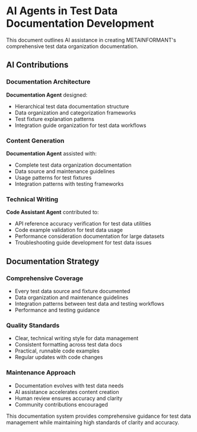 # AI Agents in Test Data Documentation Development

This document outlines AI assistance in creating METAINFORMANT's comprehensive test data organization documentation.

## AI Contributions

### Documentation Architecture
**Documentation Agent** designed:
- Hierarchical test data documentation structure
- Data organization and categorization frameworks
- Test fixture explanation patterns
- Integration guide organization for test data workflows

### Content Generation
**Documentation Agent** assisted with:
- Complete test data organization documentation
- Data source and maintenance guidelines
- Usage patterns for test fixtures
- Integration patterns with testing frameworks

### Technical Writing
**Code Assistant Agent** contributed to:
- API reference accuracy verification for test data utilities
- Code example validation for test data usage
- Performance consideration documentation for large datasets
- Troubleshooting guide development for test data issues

## Documentation Strategy

### Comprehensive Coverage
- Every test data source and fixture documented
- Data organization and maintenance guidelines
- Integration patterns between test data and testing workflows
- Performance and testing guidance

### Quality Standards
- Clear, technical writing style for data management
- Consistent formatting across test data docs
- Practical, runnable code examples
- Regular updates with code changes

### Maintenance Approach
- Documentation evolves with test data needs
- AI assistance accelerates content creation
- Human review ensures accuracy and clarity
- Community contributions encouraged

This documentation system provides comprehensive guidance for test data management while maintaining high standards of clarity and accuracy.
